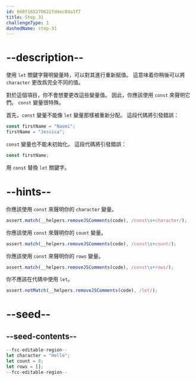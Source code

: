 ```yaml
---
id: 660f165270622fd4ec0da3f7
title: Step 31
challengeType: 1
dashedName: step-31
---
```


# --description--

使用 `let` 關鍵字聲明變量時，可以對其進行重新賦值。 這意味着你稍後可以將 `character` 更改爲完全不同的值。

對於這個項目，你不會想要更改這些變量值。 因此，你應該使用 `const` 來聲明它們。 `const` 變量很特殊。

首先，`const` 變量不能像 `let` 變量那樣被重新分配。 這段代碼將引發錯誤：

```js
const firstName = "Naomi";
firstName = "Jessica";
```

`const` 變量也不能未初始化。 這段代碼將引發錯誤：

```js
const firstName;
```

用 `const` 替換 `let` 關鍵字。

# --hints--

你應該使用 `const` 來聲明你的 `character` 變量。

```js
assert.match(__helpers.removeJSComments(code), /const\s+character/);
```

你應該使用 `const` 來聲明你的 `count` 變量。

```js
assert.match(__helpers.removeJSComments(code), /const\s+count/);
```

你應該使用 `const` 來聲明你的 `rows` 變量。

```js
assert.match(__helpers.removeJSComments(code), /const\s+rows/);
```

你不應該在代碼中使用 `let`。

```js
assert.notMatch(__helpers.removeJSComments(code), /let/);
```

# --seed--

## --seed-contents--

```js
--fcc-editable-region--
let character = "Hello";
let count = 8;
let rows = [];
--fcc-editable-region--
```
